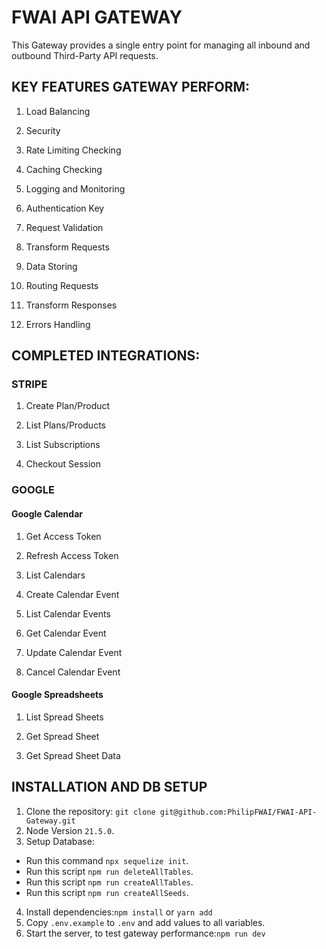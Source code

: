 # FWAI API GATEWAY

This Gateway provides a single entry point for managing all inbound and outbound Third-Party API requests.

## KEY FEATURES GATEWAY PERFORM:

1. Load Balancing

2. Security

3. Rate Limiting Checking

4. Caching Checking

5. Logging and Monitoring

6. Authentication Key

7. Request Validation

8. Transform Requests

9. Data Storing

10. Routing Requests

11. Transform Responses

12. Errors Handling

## COMPLETED INTEGRATIONS:

### STRIPE

1. Create Plan/Product

2. List Plans/Products

3. List Subscriptions

4. Checkout Session

### GOOGLE

#### Google Calendar

1. Get Access Token

2. Refresh Access Token

3. List Calendars

4. Create Calendar Event

5. List Calendar Events

6. Get Calendar Event

7. Update Calendar Event

8. Cancel Calendar Event


#### Google Spreadsheets

1. List Spread Sheets

2. Get Spread Sheet

3. Get Spread Sheet Data

## INSTALLATION AND DB SETUP

1. Clone the repository: ```git clone git@github.com:PhilipFWAI/FWAI-API-Gateway.git```
2. Node Version ```21.5.0```.
3. Setup Database:

- Run this command ```npx sequelize init```.
- Run this script ```npm run deleteAllTables```.
- Run this script ```npm run createAllTables```.
- Run this script ```npm run createAllSeeds```.

4. Install dependencies:```npm install``` or ```yarn add```
5. Copy `.env.example` to `.env` and add values to all variables.
6. Start the server, to test gateway performance:```npm run dev```
